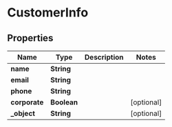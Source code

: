 

# CustomerInfo


## Properties

| Name | Type | Description | Notes |
|------------ | ------------- | ------------- | -------------|
|**name** | **String** |  |  |
|**email** | **String** |  |  |
|**phone** | **String** |  |  |
|**corporate** | **Boolean** |  |  [optional] |
|**_object** | **String** |  |  [optional] |



